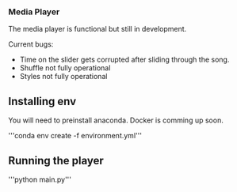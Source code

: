 ### Media Player 

The media player is functional but still in development. 

Current bugs:
- Time on the slider gets corrupted after sliding through the song. 
- Shuffle not fully operational
- Styles not fully operational

## Installing env

You will need to preinstall anaconda. Docker is comming up soon. 

'''conda env create -f environment.yml'''

## Running the player

'''python main.py'''

